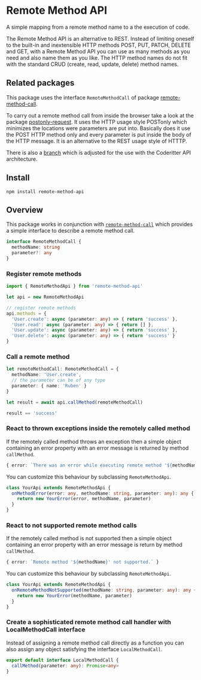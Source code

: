 # Remote Method API

A simple mapping from a remote method name to a the execution of code.

The Remote Method API is an alternative to REST. Instead of limiting oneself to the built-in and inextensible HTTP methods POST, PUT, PATCH, DELETE and GET, with a Remote Method API you can use as many methods as you need and also name them as you like. The HTTP method names do not fit with the standard CRUD (create, read, update, delete) method names.

## Related packages

This package uses the interface `RemoteMethodCall` of package [remote-method-call](https://github.com/c0deritter/remote-method-call).

To carry out a remote method call from inside the browser take a look at the package [postonly-request](https://github.com/c0deritter/postonly-request). It uses the HTTP usage style POSTonly which minimizes the locations were parameters are put into. Basically does it use the POST HTTP method only and every parameter is put inside the body of the HTTP message. It is an alternative to the REST usage style of HTTTP.

There is also a [branch](https://github.com/c0deritter/remote-method-api/tree/coderitter-api) which is adjusted for the use with the Coderitter API architecture.

## Install

`npm install remote-method-api`

## Overview

This package works in conjunction with [`remote-method-call`](https://github.com/c0deritter/remote-method-call) which provides a simple interface to describe a remote method call.

```typescript
interface RemoteMethodCall {
  methodName: string
  parameter?: any
}
```

### Register remote methods

```typescript
import { RemoteMethodApi } from 'remote-method-api'

let api = new RemoteMethodApi

// register remote methods
api.methods = {
  'User.create': async (parameter: any) => { return 'success' },
  'User.read': async (parameter: any) => { return [] },
  'User.update': async (parameter: any) => { return 'success' },
  'User.delete': async (parameter: any) => { return 'success' }
}
```

### Call a remote method

```typescript
let remoteMethodCall: RemoteMethodCall = {
  methodName: 'User.create',
  // the parameter can be of any type
  parameter: { name: 'Ruben' }
}

let result = await api.callMethod(remoteMethodCall)

result == 'success'
```

### React to thrown exceptions inside the remotely called method

If the remotely called method throws an exception then a simple object containing an error property with an error message is returned by method `callMethod`.

```typescript
{ error: `There was an error while executing remote method '${methodName}': ${e.message}` }
```

You can customize this behaviour by subclassing `RemoteMethodApi`.

```typescript
class YourApi extends RemoteMethodApi {
  onMethodError(error: any, methodName: string, parameter: any): any {
    return new YourError(error, methodName, parameter)
  }
}
```

### React to not supported remote method calls

If the remotely called method is not supported then a simple object containing an error property with an error message is return by method `callMethod`.

```typescript
{ error: `Remote method '${methodName}' not supported.` }
```

You can customize this behaviour by subclassing `RemoteMethodApi`.

```typescript
class YourApi extends RemoteMethodApi {
  onRemoteMethodNotSupported(methodName: string, parameter: any): any {
    return new YourError(methodName, parameter)
  }
}
```

### Create a sophisticated remote method call handler with LocalMethodCall interface

Instead of assigning a remote method call directly as a function you can also assign any object satisfying the interface `LocalMethodCall`.

```typescript
export default interface LocalMethodCall {
  callMethod(parameter: any): Promise<any>
}
```